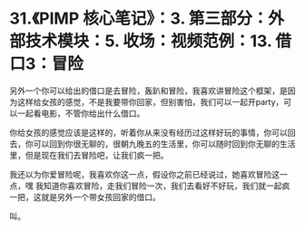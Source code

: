 # 31.《PIMP 核心笔记》：3. 第三部分：外部技术模块：5. 收场：视频范例：13. 借口3：冒险

另外一个你可以给出的借口是去冒险，轰趴和冒险，我喜欢讲冒险这个框架，是因为这样给女孩的感觉，不是我要带你回家，但别害怕，我们可以一起开party，可以一起看电影，不管你给出什么借口。

你给女孩的感觉应该是这样的，听着你从来没有经历过这样好玩的事情，你可以回去，你可以回到你很无聊的，很朝九晚五的生活里，你可以随时回到你无聊的生活里，但是现在我们去冒险吧，让我们疯一把。

我还以为你爱冒险呢，我喜欢你这一点，假设你之前已经说过，她喜欢冒险这一点，嘿 我知道你喜欢冒险，走我们冒险一次，我们去看好不好玩，我们就一起疯一把，这就是另外一个带女孩回家的借口。

叫。